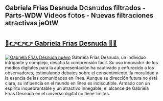 ## Gabriela Frias Desnuda D𝚎sn𝚞dos filtr𝚊dos - Parts-WDW Vid𝚎os f𝚘tos - N𝚞evas filtr𝚊ciones atr𝚊ctivas jeOtW

# <h2><a href="http://mb4dtrg.tromn.icu/?c=Gabriela+Frias+Desnuda">🔗👉👉👉 Gabriela Frias Desnuda 🔗🔗</a></h2>

[![Gabriela Frias Desnuda nuevo](https://i.imgur.com/pEAQMta.gif)](http://mb4dtrg.tromn.icu/?c=Gabriela+Frias+Desnuda)
Gabriela Frias Desnuda, un individuo intrigante y complejo, desafía la comprensión fácil. Su uso innovador de los medios digitales para la autopresentación ha cautivado y enfurecido a los observadores, estimulando debates sobre el consentimiento, la moralidad y la esencia de las comunidades en línea. Aunque su dirección futura no está clara, su influencia en el mundo en línea es indiscutible. Armado con un espíritu inquebrantable y un atractivo innegable, el alcance de Gabriela Frias Desnuda en el universo digital no tiene límites.
